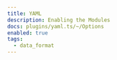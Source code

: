 ```yaml
---
title: YAML
description: Enabling the Modules
docs: plugins/yaml.ts/~/Options
enabled: true
tags:
  - data_format
---
```


